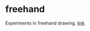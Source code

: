 # freehand

Experiments in freehand drawing.
[link](http://code.tutsplus.com/tutorials/ios-sdk-advanced-freehand-drawing-techniques--mobile-15602)
